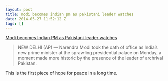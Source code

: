 ```yaml
---
layout: post
title: modi becomes indian pm as pakistani leader watches
date: 2014-05-27 11:52:12 Z
tags: []
---
```

[Modi becomes Indian PM as Pakistani leader watches](http://news.yahoo.com/modi-becomes-indian-pm-pakistani-leader-watches-133651644.html)

> NEW DELHI (AP) — Narendra Modi took the oath of office as India’s new prime minister at the sprawling presidential palace on Monday, a moment made more historic by the presence of the leader of archrival Pakistan.

This is the first piece of hope for peace in a long time.
